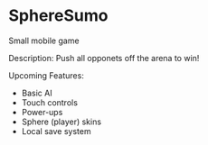 # SphereSumo
Small mobile game


Description:
Push all opponets off the arena to win!

Upcoming Features:
- Basic AI
- Touch controls
- Power-ups
- Sphere (player) skins
- Local save system
